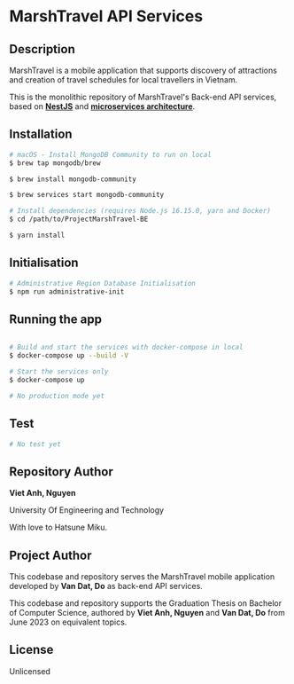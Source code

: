 # MarshTravel API Services
## Description

MarshTravel is a mobile application that supports discovery of attractions and creation of travel schedules for local travellers in Vietnam.

This is the monolithic repository of MarshTravel's Back-end API services, based on **[NestJS](https://nestjs.com/)** and **[microservices architecture](https://microservices.io/patterns/microservices.html)**.

## Installation

```bash
# macOS - Install MongoDB Community to run on local 
$ brew tap mongodb/brew

$ brew install mongodb-community

$ brew services start mongodb-community

# Install dependencies (requires Node.js 16.15.0, yarn and Docker)
$ cd /path/to/ProjectMarshTravel-BE

$ yarn install

```

## Initialisation

```bash
# Administrative Region Database Initialisation
$ npm run administrative-init

```

## Running the app


```bash

# Build and start the services with docker-compose in local
$ docker-compose up --build -V

# Start the services only
$ docker-compose up

# No production mode yet
```

## Test

```bash
# No test yet
```

## Repository Author
**Viet Anh, Nguyen**

University Of Engineering and Technology

With love to Hatsune Miku.


## Project Author

This codebase and repository serves the MarshTravel mobile application developed by **Van Dat, Do** as back-end API services.

This codebase and repository supports the Graduation Thesis on Bachelor of Computer Science, authored by **Viet Anh, Nguyen** and **Van Dat, Do** from June 2023 on equivalent topics.

## License

Unlicensed
